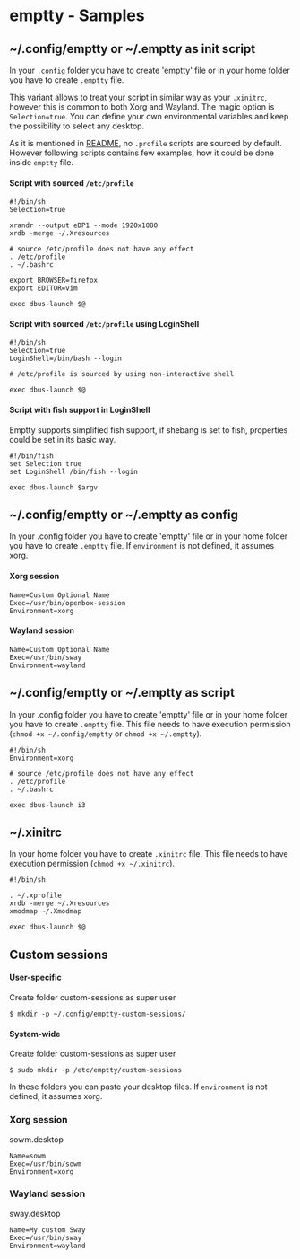 # emptty - Samples

## \~/.config/emptty or \~/.emptty as init script
In your `.config` folder you have to create 'emptty' file or in your home folder you have to create `.emptty` file.

This variant allows to treat your script in similar way as your `.xinitrc`, however this is common to both Xorg and Wayland. The magic option is `Selection=true`. You can define your own environmental variables and keep the possibility to select any desktop.

As it is mentioned in [README](README.md), no `.profile` scripts are sourced by default. However following scripts contains few examples, how it could be done inside `emptty` file.

#### Script with sourced `/etc/profile`
```
#!/bin/sh
Selection=true

xrandr --output eDP1 --mode 1920x1080
xrdb -merge ~/.Xresources

# source /etc/profile does not have any effect
. /etc/profile
. ~/.bashrc

export BROWSER=firefox
export EDITOR=vim

exec dbus-launch $@
```

#### Script with sourced `/etc/profile` using LoginShell
```
#!/bin/sh
Selection=true
LoginShell=/bin/bash --login

# /etc/profile is sourced by using non-interactive shell

exec dbus-launch $@
```

#### Script with fish support in LoginShell
Emptty supports simplified fish support, if shebang is set to fish, properties could be set in its basic way.
```
#!/bin/fish
set Selection true
set LoginShell /bin/fish --login

exec dbus-launch $argv
```

## \~/.config/emptty or \~/.emptty as config
In your .config folder you have to create 'emptty' file or in your home folder you have to create `.emptty` file. If `environment` is not defined, it assumes xorg.

#### Xorg session
```
Name=Custom Optional Name
Exec=/usr/bin/openbox-session
Environment=xorg
```

#### Wayland session
```
Name=Custom Optional Name
Exec=/usr/bin/sway
Environment=wayland
```

## \~/.config/emptty or \~/.emptty as script
In your .config folder you have to create 'emptty' file or in your home folder you have to create `.emptty` file. This file needs to have execution permission (`chmod +x ~/.config/emptty` or `chmod +x ~/.emptty`).
```
#!/bin/sh
Environment=xorg

# source /etc/profile does not have any effect
. /etc/profile
. ~/.bashrc

exec dbus-launch i3
```

## \~/.xinitrc
In your home folder you have to create `.xinitrc` file. This file needs to have execution permission (`chmod +x ~/.xinitrc`).

```
#!/bin/sh

. ~/.xprofile
xrdb -merge ~/.Xresources
xmodmap ~/.Xmodmap

exec dbus-launch $@
```

## Custom sessions

#### User-specific
Create folder custom-sessions as super user
```
$ mkdir -p ~/.config/emptty-custom-sessions/
```

#### System-wide
Create folder custom-sessions as super user
```
$ sudo mkdir -p /etc/emptty/custom-sessions
```

In these folders you can paste your desktop files. If `environment` is not defined, it assumes xorg.

### Xorg session
sowm.desktop

```
Name=sowm
Exec=/usr/bin/sowm
Environment=xorg
```


### Wayland session
sway.desktop

```
Name=My custom Sway
Exec=/usr/bin/sway
Environment=wayland
```